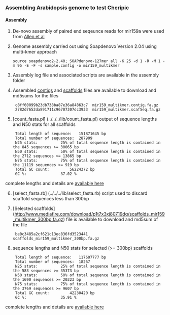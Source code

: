 ### Assembling Arabidopsis genome to test Cheripic

#### Assembly

1. De-novo assembly of paired end seqeunce reads for mir159a were used from  [Allen et al](http://journal.frontiersin.org/article/10.3389/fpls.2013.00362/full)

2. Genome assembly carried out using Soapdenovo Version 2.04 using multi-kmer approach

	```
	source soapdenovo2-2.40; SOAPdenovo-127mer all -K 25 -d 1 -R -M 1 -m 95 -E -F -s sample.config -o mir159_multikmer
	```

3. Assembly log file and associated scripts are available in the assembly folder

4. Assembled [contigs](http://www.mediafire.com/download/bj5f2x1yk7ikfaj/mir159_multikmer.contig.fa.gz) and [scaffolds](http://www.mediafire.com/download/mn472azrxfiz65x/mir159_multikmer.scafSeq.fa.gz) files are available to download and md5sums for the files

		c8ff60099b23db738ba87e36a84863c7  mir159_multikmer.contig.fa.gz
		2782d7652da891711c96707307dc3933  mir159_multikmer.scafSeq.fa.gz


5. [count\_fasta.pl] (../../../lib/count_fasta.pl) output of sequence lengths and N50 stats for all scaffolds

		Total length of sequence:	151871645 bp
		Total number of sequences:	287909
		N25 stats:			25% of total sequence length is contained in the 845 sequences >= 30065 bp
		N50 stats:			50% of total sequence length is contained in the 2712 sequences >= 13865 bp
		N75 stats:			75% of total sequence length is contained in the 11119 sequences >= 919 bp
		Total GC count:			56224372 bp
		GC %:				37.02 %
		
complete lengths and details are [available here](./scaffolds_all_lengths_summary.txt)

 
6. [select\_fasta.rb] (../../../lib/select_fasta.rb) script used to discard scaffold sequences less than 300bp 

7. [Selected scaffolds] (http://www.mediafire.com/download/p1t7x3xj80719dq/scaffolds_mir159_multikmer_300bp.fa.gz) file is available to download and md5sum of the file

		be0c3485a2cf621c13ec836fd3523441  scaffolds_mir159_multikmer_300bp.fa.gz


6. sequence lengths and N50 stats for selected (>= 300bp) scaffolds

		Total length of sequence:	117607777 bp
		Total number of sequences:	18267
		N25 stats:			25% of total sequence length is contained in the 583 sequences >= 35373 bp
		N50 stats:			50% of total sequence length is contained in the 1690 sequences >= 20323 bp
		N75 stats:			75% of total sequence length is contained in the 3769 sequences >= 9607 bp
		Total GC count:			42230420 bp
		GC %:				35.91 %
		
complete lengths and details are [available here](./scaffolds_300bp_lengths_summary.txt)
